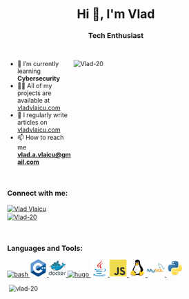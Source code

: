 <h1 align="center">Hi 👋, I'm Vlad</h1>
<h3 align="center">Tech Enthusiast</h3>

<br>

<p><img align="right" src="https://media.giphy.com/media/zhYSVCirREeIZtONCI/giphy.gif" alt="Vlad-20" width="350" height="350" /></p>

- 🌱 I’m currently learning **Cybersecurity**
- 👨‍💻 All of my projects are available at [vladvlaicu.com](vladvlaicu.com)
- 📝 I regularly write articles on [vladvlaicu.com](vladvlaicu.com)
- 📫 How to reach me **vlad.a.vlaicu@gmail.com**

<br>

<h3 align="left">Connect with me:</h3>
<p align="left">
  <a href="https://www.linkedin.com/in/vlad-vlaicu-9161ba250"><img align="center" src="https://raw.githubusercontent.com/rahuldkjain/github-profile-readme-generator/master/src/images/icons/Social/linked-in-alt.svg" alt="Vlad Vlaicu" height="30" width="40" /></a>
  <a href="https://stackoverflow.com/users/19517213/vlad-20?tab=profile"><img align="center" src="https://raw.githubusercontent.com/rahuldkjain/github-profile-readme-generator/master/src/images/icons/Social/stack-overflow.svg" alt="Vlad-20" height="30" width="40" /></a>
</p>

<br>

<h3 align="left">Languages and Tools:</h3>
<p align="left"> <a href="https://www.gnu.org/software/bash/" target="_blank" rel="noreferrer"> <img src="https://www.vectorlogo.zone/logos/gnu_bash/gnu_bash-icon.svg" alt="bash" width="40" height="40"/> </a> <a href="https://www.w3schools.com/cpp/" target="_blank" rel="noreferrer"> <img src="https://raw.githubusercontent.com/devicons/devicon/master/icons/cplusplus/cplusplus-original.svg" alt="cplusplus" width="40" height="40"/> </a> <a href="https://www.docker.com/" target="_blank" rel="noreferrer"> <img src="https://raw.githubusercontent.com/devicons/devicon/master/icons/docker/docker-original-wordmark.svg" alt="docker" width="40" height="40"/> </a> <a href="https://gohugo.io/" target="_blank" rel="noreferrer"> <img src="https://api.iconify.design/logos-hugo.svg" alt="hugo" width="40" height="40"/> </a> <a href="https://www.java.com" target="_blank" rel="noreferrer"> <img src="https://raw.githubusercontent.com/devicons/devicon/master/icons/java/java-original.svg" alt="java" width="40" height="40"/> </a> <a href="https://developer.mozilla.org/en-US/docs/Web/JavaScript" target="_blank" rel="noreferrer"> <img src="https://raw.githubusercontent.com/devicons/devicon/master/icons/javascript/javascript-original.svg" alt="javascript" width="40" height="40"/> </a> <a href="https://www.linux.org/" target="_blank" rel="noreferrer"> <img src="https://raw.githubusercontent.com/devicons/devicon/master/icons/linux/linux-original.svg" alt="linux" width="40" height="40"/> </a> <a href="https://www.mysql.com/" target="_blank" rel="noreferrer"> <img src="https://raw.githubusercontent.com/devicons/devicon/master/icons/mysql/mysql-original-wordmark.svg" alt="mysql" width="40" height="40"/> </a> <a href="https://www.python.org" target="_blank" rel="noreferrer"> <img src="https://raw.githubusercontent.com/devicons/devicon/master/icons/python/python-original.svg" alt="python" width="40" height="40"/> </a> </p>

<p>&nbsp;<img align="center" src="https://github-readme-stats.vercel.app/api?username=vlad-20&show_icons=true&locale=en" alt="vlad-20" /></p>
